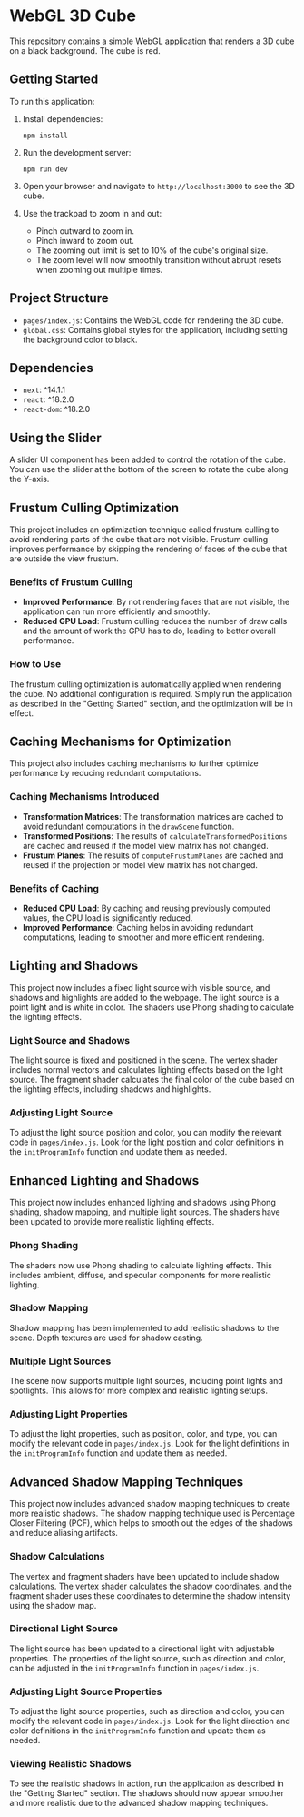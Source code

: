 # WebGL 3D Cube

This repository contains a simple WebGL application that renders a 3D cube on a black background. The cube is red.

## Getting Started

To run this application:

1. Install dependencies:
   ```
   npm install
   ```

2. Run the development server:
   ```
   npm run dev
   ```

3. Open your browser and navigate to `http://localhost:3000` to see the 3D cube.

4. Use the trackpad to zoom in and out:
   - Pinch outward to zoom in.
   - Pinch inward to zoom out.
   - The zooming out limit is set to 10% of the cube's original size.
   - The zoom level will now smoothly transition without abrupt resets when zooming out multiple times.

## Project Structure

- `pages/index.js`: Contains the WebGL code for rendering the 3D cube.
- `global.css`: Contains global styles for the application, including setting the background color to black.

## Dependencies

- `next`: ^14.1.1
- `react`: ^18.2.0
- `react-dom`: ^18.2.0

## Using the Slider

A slider UI component has been added to control the rotation of the cube. You can use the slider at the bottom of the screen to rotate the cube along the Y-axis.

## Frustum Culling Optimization

This project includes an optimization technique called frustum culling to avoid rendering parts of the cube that are not visible. Frustum culling improves performance by skipping the rendering of faces of the cube that are outside the view frustum.

### Benefits of Frustum Culling

- **Improved Performance**: By not rendering faces that are not visible, the application can run more efficiently and smoothly.
- **Reduced GPU Load**: Frustum culling reduces the number of draw calls and the amount of work the GPU has to do, leading to better overall performance.

### How to Use

The frustum culling optimization is automatically applied when rendering the cube. No additional configuration is required. Simply run the application as described in the "Getting Started" section, and the optimization will be in effect.

## Caching Mechanisms for Optimization

This project also includes caching mechanisms to further optimize performance by reducing redundant computations.

### Caching Mechanisms Introduced

- **Transformation Matrices**: The transformation matrices are cached to avoid redundant computations in the `drawScene` function.
- **Transformed Positions**: The results of `calculateTransformedPositions` are cached and reused if the model view matrix has not changed.
- **Frustum Planes**: The results of `computeFrustumPlanes` are cached and reused if the projection or model view matrix has not changed.

### Benefits of Caching

- **Reduced CPU Load**: By caching and reusing previously computed values, the CPU load is significantly reduced.
- **Improved Performance**: Caching helps in avoiding redundant computations, leading to smoother and more efficient rendering.

## Lighting and Shadows

This project now includes a fixed light source with visible source, and shadows and highlights are added to the webpage. The light source is a point light and is white in color. The shaders use Phong shading to calculate the lighting effects.

### Light Source and Shadows

The light source is fixed and positioned in the scene. The vertex shader includes normal vectors and calculates lighting effects based on the light source. The fragment shader calculates the final color of the cube based on the lighting effects, including shadows and highlights.

### Adjusting Light Source

To adjust the light source position and color, you can modify the relevant code in `pages/index.js`. Look for the light position and color definitions in the `initProgramInfo` function and update them as needed.

## Enhanced Lighting and Shadows

This project now includes enhanced lighting and shadows using Phong shading, shadow mapping, and multiple light sources. The shaders have been updated to provide more realistic lighting effects.

### Phong Shading

The shaders now use Phong shading to calculate lighting effects. This includes ambient, diffuse, and specular components for more realistic lighting.

### Shadow Mapping

Shadow mapping has been implemented to add realistic shadows to the scene. Depth textures are used for shadow casting.

### Multiple Light Sources

The scene now supports multiple light sources, including point lights and spotlights. This allows for more complex and realistic lighting setups.

### Adjusting Light Properties

To adjust the light properties, such as position, color, and type, you can modify the relevant code in `pages/index.js`. Look for the light definitions in the `initProgramInfo` function and update them as needed.

## Advanced Shadow Mapping Techniques

This project now includes advanced shadow mapping techniques to create more realistic shadows. The shadow mapping technique used is Percentage Closer Filtering (PCF), which helps to smooth out the edges of the shadows and reduce aliasing artifacts.

### Shadow Calculations

The vertex and fragment shaders have been updated to include shadow calculations. The vertex shader calculates the shadow coordinates, and the fragment shader uses these coordinates to determine the shadow intensity using the shadow map.

### Directional Light Source

The light source has been updated to a directional light with adjustable properties. The properties of the light source, such as direction and color, can be adjusted in the `initProgramInfo` function in `pages/index.js`.

### Adjusting Light Source Properties

To adjust the light source properties, such as direction and color, you can modify the relevant code in `pages/index.js`. Look for the light direction and color definitions in the `initProgramInfo` function and update them as needed.

### Viewing Realistic Shadows

To see the realistic shadows in action, run the application as described in the "Getting Started" section. The shadows should now appear smoother and more realistic due to the advanced shadow mapping techniques.
